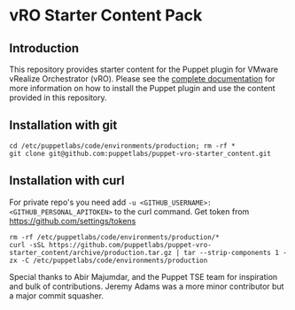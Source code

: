 # vRO Starter Content Pack

## Introduction

This repository provides starter content for the Puppet plugin for VMware vRealize Orchestrator (vRO). Please see the [complete documentation](https://docs.puppet.com/pe/latest/vro_intro.html) for more information on how to install the Puppet plugin and use the content provided in this repository.

## Installation with git
```
cd /etc/puppetlabs/code/environments/production; rm -rf *
git clone git@github.com:puppetlabs/puppet-vro-starter_content.git
```

## Installation with curl

For private repo's you need add `-u <GITHUB_USERNAME>:<GITHUB_PERSONAL_APITOKEN>` to the curl command. Get token from https://github.com/settings/tokens

```
rm -rf /etc/puppetlabs/code/environments/production/*
curl -sSL https://github.com/puppetlabs/puppet-vro-starter_content/archive/production.tar.gz | tar --strip-components 1 -zx -C /etc/puppetlabs/code/environments/production
```

Special thanks to Abir Majumdar, and the Puppet TSE team for inspiration and bulk of contributions.
Jeremy Adams was a more minor contributor but a major commit squasher.

